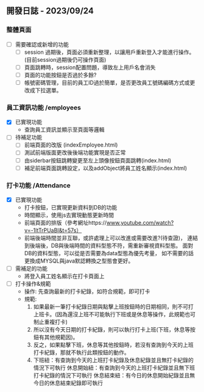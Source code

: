 ## 開發日誌 - 2023/09/24

### 整體頁面
- [ ] 需要確認或新增的功能
    - [ ] session 過期後，頁面必須重新整理，以讓用戶重新登入才能進行操作。(目前session過期後仍可操作頁面)
    - [ ] 頁面跳轉時，session配置問題，導致左上用戶名會消失
    - [ ] 頁面的功能按鈕是否過於多餘?
    - [ ] 帳號密碼管理，目前的員工ID過於簡單，是否更改員工號碼編碼方式或更改成下拉選單。
        
### 員工資訊功能 /employees
- [x] 已實現功能
    - 查詢員工資訊並顯示至頁面等邏輯
- [ ] 待補足功能
    - [ ] 前端頁面的改版 (indexEmployee.html)
    - [ ] 測試前端版面更改後後端功能實現是否正常
    - [ ] 由siderbar按鈕跳轉變更至左上頭像按鈕頁面跳轉(index.html)
    - [ ] 補足前端頁面跳轉設定，以及addObject將員工姓名顯示(index.html)

### 打卡功能 /Attendance
- [x] 已實現功能
    - 打卡按鈕，已實現更新資料到DB的功能
    - 時間顯示，使用js去實現動態更新時間
    - 前端頁面的排版（參考網址https://www.youtube.com/watch?v=-1ltTrPUaBI&t=57s）
    - 前端後端時間並非互聯，或許處理上可以改進或需要改進?(待查證)，
      連結到後端後，DB與後端時間的資料型態不符，需重新審視資料型態。
      面對DB的資料型態，可以從是否需要為data型態為優先考量，
      如不需要的話更換成MYSQL與java默認轉換之型態會更好。
- [ ] 需補足的功能
    - 將登入員工姓名顯示在打卡頁面上
- [ ] 打卡操作&規範
    - 操作: 先查詢最新的打卡紀錄，如符合規範，即可打卡
    - 規範:
        1. 如果最新一筆打卡紀錄日期與點擊上班按鈕時的日期相同，則不可打上班卡。(因為還沒上班不可能執行下班或是休息等操作，此規範也可制止重複打卡)
        2. 所以沒有今天日期的打卡紀錄，則可以執行打卡上班(下班，休息等按鈕有其他規範因)。
        3. 反之，如果點擊下班，休息等其他按鈕時，若沒有查詢到今天的上班打卡紀錄，那就不執行此類按鈕的動作。
        4. 下班紐：有查詢到今天的上班打卡紀錄及休息紀錄並且無打卡紀錄的情況下可執行
        休息開始紐：有查詢到今天的上班打卡紀錄並且無下班打卡紀錄的情況下可執行
        休息結束紐：有今日的休息開始紀錄並且無今日的休息結束紀錄即可執行
